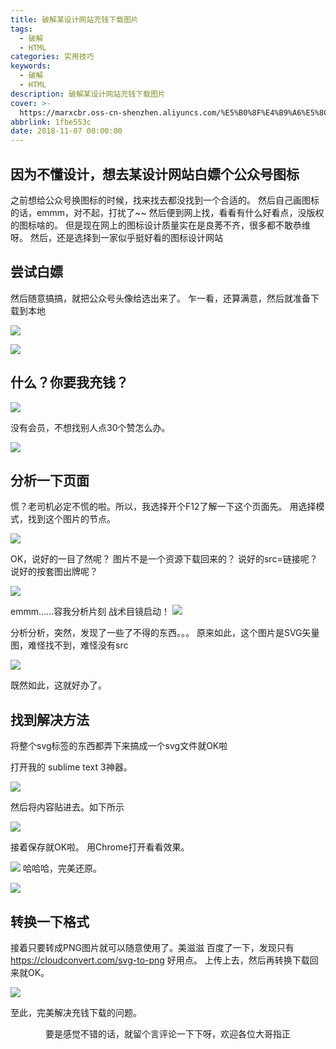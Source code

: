```yaml
---
title: 破解某设计网站充钱下载图片
tags:
  - 破解
  - HTML
categories: 实用技巧
keywords:
  - 破解
  - HTML
description: 破解某设计网站充钱下载图片
cover: >-
  https://marxcbr.oss-cn-shenzhen.aliyuncs.com/%E5%B0%8F%E4%B9%A6%E5%8C%A0/1541782958153.png
abbrlink: 1fbe553c
date: 2018-11-07 00:00:00
---
```


## 因为不懂设计，想去某设计网站白嫖个公众号图标
之前想给公众号换图标的时候，找来找去都没找到一个合适的。
然后自己画图标的话，emmm，对不起，打扰了~~
然后便到网上找，看看有什么好看点，没版权的图标啥的。
但是现在网上的图标设计质量实在是良莠不齐，很多都不敢恭维呀。
然后，还是选择到一家似乎挺好看的图标设计网站

## 尝试白嫖
然后随意搞搞，就把公众号头像给选出来了。
乍一看，还算满意，然后就准备下载到本地

![](http://marxcbr.oss-cn-shenzhen.aliyuncs.com/小书匠/1541783292885.png)

![](http://marxcbr.oss-cn-shenzhen.aliyuncs.com/小书匠/1541783292717.png)

## 什么？你要我充钱？

![](https://marxcbr.oss-cn-shenzhen.aliyuncs.com/%E5%B0%8F%E4%B9%A6%E5%8C%A0/1541782958259.png)

没有会员，不想找别人点30个赞怎么办。

![](http://marxcbr.oss-cn-shenzhen.aliyuncs.com/小书匠/1541783292722.png)

## 分析一下页面
慌？老司机必定不慌的啦。所以，我选择开个F12了解一下这个页面先。
用选择模式，找到这个图片的节点。

![](https://marxcbr.oss-cn-shenzhen.aliyuncs.com/%E5%B0%8F%E4%B9%A6%E5%8C%A0/1541783292960.png)


OK，说好的一目了然呢？
图片不是一个资源下载回来的？
说好的src=链接呢？
说好的按套图出牌呢？

![](http://marxcbr.oss-cn-shenzhen.aliyuncs.com/小书匠/1541783292722.png)

emmm……容我分析片刻
战术目镜启动！
![](https://marxcbr.oss-cn-shenzhen.aliyuncs.com/%E5%B0%8F%E4%B9%A6%E5%8C%A0/1541782958088.png)

分析分析，突然，发现了一些了不得的东西。。。
原来如此，这个图片是SVG矢量图，难怪找不到，难怪没有src

![](https://marxcbr.oss-cn-shenzhen.aliyuncs.com/%E5%B0%8F%E4%B9%A6%E5%8C%A0/1541782958188.png?)


既然如此，这就好办了。

## 找到解决方法

将整个svg标签的东西都弄下来搞成一个svg文件就OK啦

打开我的 sublime text 3神器。

![](https://marxcbr.oss-cn-shenzhen.aliyuncs.com/%E5%B0%8F%E4%B9%A6%E5%8C%A0/1541783292761.png)

然后将内容贴进去。如下所示

![](
https://marxcbr.oss-cn-shenzhen.aliyuncs.com/%E5%B0%8F%E4%B9%A6%E5%8C%A0/1541782958352.png)

接着保存就OK啦。
用Chrome打开看看效果。

![](
https://marxcbr.oss-cn-shenzhen.aliyuncs.com/%E5%B0%8F%E4%B9%A6%E5%8C%A0/1541782958153.png)
哈哈哈，完美还原。

![](
https://marxcbr.oss-cn-shenzhen.aliyuncs.com/%E5%B0%8F%E4%B9%A6%E5%8C%A0/1541783292868.png)

## 转换一下格式

接着只要转成PNG图片就可以随意使用了。美滋滋
百度了一下，发现只有
https://cloudconvert.com/svg-to-png
好用点。
上传上去，然后再转换下载回来就OK。

![](
https://marxcbr.oss-cn-shenzhen.aliyuncs.com/%E5%B0%8F%E4%B9%A6%E5%8C%A0/1541783292759.png)

至此，完美解决充钱下载的问题。

<center>要是感觉不错的话，就留个言评论一下下呀，欢迎各位大哥指正</center>